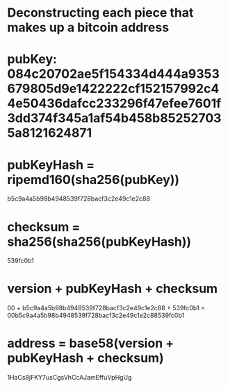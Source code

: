 # Deconstructing each piece that makes up a bitcoin address

# pubKey: 084c20702ae5f154334d444a9353679805d9e1422222cf152157992c44e50436dafcc233296f47efee7601f3dd374f345a1af54b458b852527035a8121624871
# pubKeyHash = ripemd160(sha256(pubKey))
b5c9a4a5b98b4948539f728bacf3c2e49c1e2c88
# checksum = sha256(sha256(pubKeyHash))
539fc0b1
# version + pubKeyHash + checksum
00 + b5c9a4a5b98b4948539f728bacf3c2e49c1e2c88 + 539fc0b1 = 00b5c9a4a5b98b4948539f728bacf3c2e49c1e2c88539fc0b1
# address = base58(version + pubKeyHash + checksum)
1HaCs8jFKY7usCgsVhCcAJamEffuVpHgUg